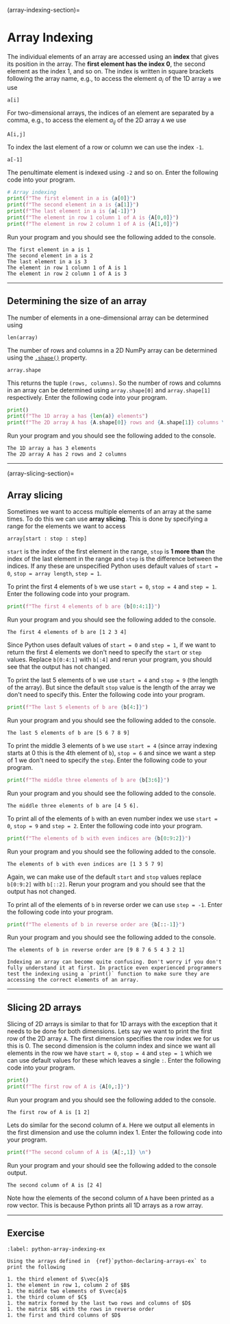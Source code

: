 (array-indexing-section)=

# Array Indexing

The individual elements of an array are accessed using an **index** that gives its position in the array. The **first element has the index 0**, the second element as the index 1, and so on. The index is written in square brackets following the array name, e.g., to access the element $a_i$ of the 1D array `a` we use

```text
a[i]
```

For two-dimensional arrays, the indices of an element are separated by a comma, e.g., to access the element $a_{ij}$ of the 2D array `A` we use

```text
A[i,j]
```

To index the last element of a row or column we can use the index `-1`.

```text
a[-1]
```

The penultimate element is indexed using `-2` and so on. Enter the following code into your program.

```python
# Array indexing
print(f"The first element in a is {a[0]}")
print(f"The second element in a is {a[1]}")
print(f"The last element in a is {a[-1]}")
print(f"The element in row 1 column 1 of A is {A[0,0]}")
print(f"The element in row 2 column 1 of A is {A[1,0]}")
```

Run your program and you should see the following added to the console.

```text
The first element in a is 1
The second element in a is 2
The last element in a is 3
The element in row 1 column 1 of A is 1
The element in row 2 column 1 of A is 3
```

---

## Determining the size of an array

The number of elements in a one-dimensional array can be determined using

```text
len(array)
```

The number of rows and columns in a 2D NumPy array can be determined using the <a href="https://numpy.org/doc/stable/reference/generated/numpy.shape.html?highlight=shape#numpy.shape" target="_blank">`.shape()`</a> property.

```text
array.shape
```

This returns the tuple `(rows, columns)`. So the number of rows and columns in an array can be determined using `array.shape[0]` and `array.shape[1]` respectively. Enter the following code into your program.

```python
print()
print(f"The 1D array a has {len(a)} elements")
print(f"The 2D array A has {A.shape[0]} rows and {A.shape[1]} columns \n")
```

Run your program and you should see the following added to the console.

```text
The 1D array a has 3 elements
The 2D array A has 2 rows and 2 columns
```

---

(array-slicing-section)=

## Array slicing

Sometimes we want to access multiple elements of an array at the same times. To do this we can use **array slicing**. This is done by specifying a range for the elements we want to access

```text
array[start : stop : step]
```

`start` is the index of the first element in the range, `stop` is **1 more than** the index of the last element in the range and `step` is the difference between the indices. If any these are unspecified Python uses default values of `start = 0`, `stop = array length`, `step = 1`.

To print the first 4 elements of `b` we use `start = 0`, `stop = 4` and `step = 1`. Enter the following code into your program.

```python
print(f"The first 4 elements of b are {b[0:4:1]}")
```

Run your program and you should see the following added to the console.

```text
The first 4 elements of b are [1 2 3 4]
```

Since Python uses default values of `start = 0` and `step = 1`, if we want to return the first 4 elements we don't need to specify the `start` or `step` values. Replace `b[0:4:1]` with `b[:4]` and rerun your program, you should see that the output has not changed.

To print the last 5 elements of `b` we use `start = 4` and `stop = 9` (the length of the array). But since the default `stop` value is the length of the array we don't need to specify this. Enter the following code into your program.

```python
print(f"The last 5 elements of b are {b[4:]}")
```

Run your program and you should see the following added to the console.

```text
The last 5 elements of b are [5 6 7 8 9]
```

To print the middle 3 elements of `b` we use `start = 4` (since array indexing starts at 0 this is the 4th element of `b`), `stop = 6` and since we want a step of 1 we don't need to specify the `step`. Enter the following code to your program.

```python
print(f"The middle three elements of b are {b[3:6]}")
```

Run your program and you should see the following added to the console.

```text
The middle three elements of b are [4 5 6].
```

To print all of the elements of `b` with an even number index we use `start = 0`, `stop = 9` and `step = 2`. Enter the following code into your program.

```python
print(f"The elements of b with even indices are {b[0:9:2]}")
```

Run your program and you should see the following added to the console.

```text
The elements of b with even indices are [1 3 5 7 9]
```

Again, we can make use of the default `start` and `stop` values replace `b[0:9:2]` with `b[::2]`. Rerun your program and you should see that the output has not changed.

To print all of the elements of `b` in reverse order we can use `step = -1`. Enter the following code into your program.

```python
print(f"The elements of b in reverse order are {b[::-1]}")
```

Run your program and you should see the following added to the console.

```text
The elements of b in reverse order are [9 8 7 6 5 4 3 2 1]
```

```{note}
Indexing an array can become quite confusing. Don't worry if you don't fully understand it at first. In practice even experienced programmers test the indexing using a `print()` function to make sure they are accessing the correct elements of an array.
```

---

## Slicing 2D arrays

Slicing of 2D arrays is similar to that for 1D arrays with the exception that it needs to be done for both dimensions. Lets say we want to print the first row of the 2D array `A`. The first dimension specifies the row index we for us this is 0. The second dimension is the column index and since we want all elements in the row we have `start = 0`, `stop = 4` and `step = 1` which we can use default values for these which leaves a single `:`. Enter the following code into your program.

```python
print()
print(f"The first row of A is {A[0,:]}")
```

Run your program and you should see the following added to the console.

```text
The first row of A is [1 2]
```

Lets do similar for the second column of `A`. Here we output all elements in the first dimension and use the column index 1. Enter the following code into your program.

```python
print(f"The second column of A is {A[:,1]} \n")
```

Run your program and your should see the following added to the console output.

```text
The second column of A is [2 4]
```

Note how the elements of the second column of `A` have been printed as a row vector. This is because Python prints all 1D arrays as a row array.

---

## Exercise

```{exercise}
:label: python-array-indexing-ex

Using the arrays defined in  {ref}`python-declaring-arrays-ex` to print the following

1. the third element of $\vec{a}$
1. the element in row 1, column 2 of $B$
1. the middle two elements of $\vec{a}$
1. the third column of $C$
1. the matrix formed by the last two rows and columns of $D$
1. the matrix $B$ with the rows in reverse order
1. the first and third columns of $D$
```
